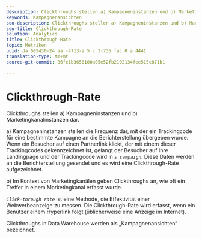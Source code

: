 ```yaml
---
description: Clickthroughs stellen a) Kampagneninstanzen und b) Marketingkanalinstanzen dar.
keywords: Kampagnenansichten
seo-description: Clickthroughs stellen a) Kampagneninstanzen und b) Marketingkanalinstanzen dar.
seo-title: Clickthrough-Rate
solution: Analytics
title: Clickthrough-Rate
topic: Metriken
uuid: da 605430-24 aa -4713-a 5 c 3-735 fac 0 a 4441
translation-type: tm+mt
source-git-commit: 86fe1b3650100a05e52fb2102134fee515c871b1

---
```



# Clickthrough-Rate

Clickthroughs stellen a) Kampagneninstanzen und b) Marketingkanalinstanzen dar.

a) Kampagneninstanzen stellen die Frequenz dar, mit der ein Trackingcode für eine bestimmte Kampagne an die Berichterstellung übergeben wurde. Wenn ein Besucher auf einen Partnerlink klickt, der mit einem dieser Trackingcodes gekennzeichnet ist, gelangt der Besucher auf Ihre Landingpage und der Trackingcode wird in *`s.campaign`*. Diese Daten werden an die Berichterstellung gesendet und es wird eine Clickthrough-Rate aufgezeichnet.

b) Im Kontext von Marketingkanälen geben Clickthroughs an, wie oft ein Treffer in einem Marketingkanal erfasst wurde.

*`Click-through rate`* ist eine Methode, die Effektivität einer Webwerbeanzeige zu messen. Die Clickthrough-Rate wird erfasst, wenn ein Benutzer einem Hyperlink folgt (üblicherweise eine Anzeige im Internet).

Clickthroughs in Data Warehouse werden als „Kampagnenansichten“ bezeichnet.

